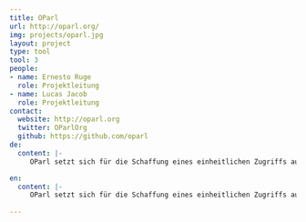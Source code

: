 ```yaml
---
title: OParl
url: http://oparl.org/
img: projects/oparl.jpg
layout: project
type: tool
tool: 3
people:
- name: Ernesto Ruge
  role: Projektleitung
- name: Lucas Jacob
  role: Projektleitung
contact:
  website: http://oparl.org
  twitter: OParlOrg
  github: https://github.com/oparl
de:
  content: |-
     OParl setzt sich für die Schaffung eines einheitlichen Zugriffs auf Ratsinformationssysteme ein. Die Mitwirkenden hinter OParl haben sich darauf verständigt, einen Schnittstellen-Standard zu definieren. Die teilnehmenden Software-Anbieter passen ihre Systeme so an, dass sie diesen Standard erfüllen. Das Projekt wird gemeinsam mit dem Vitako e.V. geleitet.

en:
  content: |-
     OParl setzt sich für die Schaffung eines einheitlichen Zugriffs auf Ratsinformationssysteme ein. Die Mitwirkenden hinter OParl haben sich darauf verständigt, einen Schnittstellen-Standard zu definieren. Die teilnehmenden Software-Anbieter passen ihre Systeme so an, dass sie diesen Standard erfüllen. Das Projekt wird gemeinsam mit dem Vitako e.V. geleitet.
     
---
```

